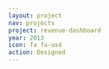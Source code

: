```yaml
---
layout: project
nav: projects
project: revenue-dashboard
year: 2013
icon: fa fa-usd
action: Designed
---
```

